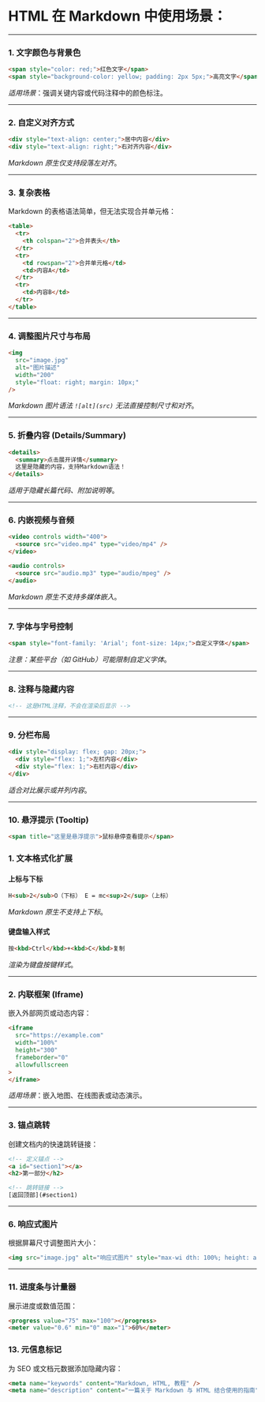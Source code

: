 # HTML 在 Markdown 中使用场景：

---

### 1. **文字颜色与背景色**

```html
<span style="color: red;">红色文字</span>
<span style="background-color: yellow; padding: 2px 5px;">高亮文字</span>
```

_适用场景_：强调关键内容或代码注释中的颜色标注。

---

### 2. **自定义对齐方式**

```html
<div style="text-align: center;">居中内容</div>
<div style="text-align: right;">右对齐内容</div>
```

_Markdown 原生仅支持段落左对齐_。

---

### 3. **复杂表格**

Markdown 的表格语法简单，但无法实现合并单元格：

```html
<table>
  <tr>
    <th colspan="2">合并表头</th>
  </tr>
  <tr>
    <td rowspan="2">合并单元格</td>
    <td>内容A</td>
  </tr>
  <tr>
    <td>内容B</td>
  </tr>
</table>
```

---

### 4. **调整图片尺寸与布局**

```html
<img
  src="image.jpg"
  alt="图片描述"
  width="200"
  style="float: right; margin: 10px;"
/>
```

_Markdown 图片语法 `![alt](src)` 无法直接控制尺寸和对齐_。

---

### 5. **折叠内容 (Details/Summary)**

```html
<details>
  <summary>点击展开详情</summary>
  这里是隐藏的内容，支持Markdown语法！
</details>
```

_适用于隐藏长篇代码、附加说明等_。

---

### 6. **内嵌视频与音频**

```html
<video controls width="400">
  <source src="video.mp4" type="video/mp4" />
</video>

<audio controls>
  <source src="audio.mp3" type="audio/mpeg" />
</audio>
```

_Markdown 原生不支持多媒体嵌入_。

---

### 7. **字体与字号控制**

```html
<span style="font-family: 'Arial'; font-size: 14px;">自定义字体</span>
```

_注意：某些平台（如 GitHub）可能限制自定义字体_。

---

### 8. **注释与隐藏内容**

```html
<!-- 这是HTML注释，不会在渲染后显示 -->
```

---

### 9. **分栏布局**

```html
<div style="display: flex; gap: 20px;">
  <div style="flex: 1;">左栏内容</div>
  <div style="flex: 1;">右栏内容</div>
</div>
```

_适合对比展示或并列内容_。

---

### 10. **悬浮提示 (Tooltip)**

```html
<span title="这里是悬浮提示">鼠标悬停查看提示</span>
```

### 1. **文本格式化扩展**

#### **上标与下标**

```html
H<sub>2</sub>O（下标） E = mc<sup>2</sup>（上标）
```

_Markdown 原生不支持上下标_。

#### **键盘输入样式**

```html
按<kbd>Ctrl</kbd>+<kbd>C</kbd>复制
```

_渲染为键盘按键样式_。

---

### 2. **内联框架 (Iframe)**

嵌入外部网页或动态内容：

```html
<iframe
  src="https://example.com"
  width="100%"
  height="300"
  frameborder="0"
  allowfullscreen
>
</iframe>
```

_适用场景_：嵌入地图、在线图表或动态演示。

---

### 3. **锚点跳转**

创建文档内的快速跳转链接：

```html
<!-- 定义锚点 -->
<a id="section1"></a>
<h2>第一部分</h2>

<!-- 跳转链接 -->
[返回顶部](#section1)
```

---

### 6. **响应式图片**

根据屏幕尺寸调整图片大小：

```html
<img src="image.jpg" alt="响应式图片" style="max-wi dth: 100%; height: auto;" />
```

---

### 11. **进度条与计量器**

展示进度或数值范围：

```html
<progress value="75" max="100"></progress>
<meter value="0.6" min="0" max="1">60%</meter>
```

### 13. **元信息标记**

为 SEO 或文档元数据添加隐藏内容：

```html
<meta name="keywords" content="Markdown, HTML, 教程" />
<meta name="description" content="一篇关于 Markdown 与 HTML 结合使用的指南" />
```
